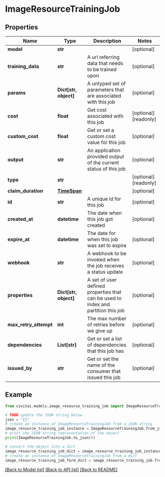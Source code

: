 # ImageResourceTrainingJob


## Properties

Name | Type | Description | Notes
------------ | ------------- | ------------- | -------------
**model** | **str** |  | [optional] 
**training_data** | **str** | A url referring data that needs to be trained upon | [optional] 
**params** | **Dict[str, object]** | A untyped set of parameters that are associated with this job | [optional] 
**cost** | **float** | Get cost associated with this job | [optional] [readonly] 
**custom_cost** | **float** | Get or set a custom cost value for this job | [optional] 
**output** | **str** | An application provided output of the current status of this job | [optional] 
**type** | **str** |  | [optional] [readonly] 
**claim_duration** | [**TimeSpan**](TimeSpan.md) |  | [optional] 
**id** | **str** | A unique id for this job | [optional] 
**created_at** | **datetime** | The date when this job got created | [optional] 
**expire_at** | **datetime** | The date for when this job was set to expire | [optional] 
**webhook** | **str** | A webhook to be invoked when the job receives a status update | [optional] 
**properties** | **Dict[str, object]** | A set of user defined properties that can be used to index and partition this job | [optional] 
**max_retry_attempt** | **int** | The max number of retries before we give up | [optional] 
**dependencies** | **List[str]** | Get or set a list of dependencies that this job has | [optional] 
**issued_by** | **str** | Get or set the name of the consumer that issued this job | [optional] 

## Example

```python
from civitai.models.image_resource_training_job import ImageResourceTrainingJob

# TODO update the JSON string below
json = "{}"
# create an instance of ImageResourceTrainingJob from a JSON string
image_resource_training_job_instance = ImageResourceTrainingJob.from_json(json)
# print the JSON string representation of the object
print(ImageResourceTrainingJob.to_json())

# convert the object into a dict
image_resource_training_job_dict = image_resource_training_job_instance.to_dict()
# create an instance of ImageResourceTrainingJob from a dict
image_resource_training_job_form_dict = image_resource_training_job.from_dict(image_resource_training_job_dict)
```
[[Back to Model list]](../README.md#documentation-for-models) [[Back to API list]](../README.md#documentation-for-api-endpoints) [[Back to README]](../README.md)


